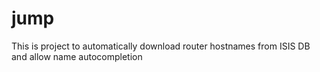 # jump
This is project to automatically download router hostnames from ISIS DB and allow name autocompletion
